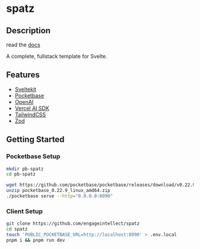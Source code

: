 # spatz

## Description

read the [docs](/docs/README.md)

A complete, fullstack template for Svelte.

## Features

- [Sveltekit](https://kit.svelte.dev/)
- [Pocketbase](https://pocketbase.io)
- [OpenAI](https://openai.com)
- [Vercel AI SDK](https://vercel.com/ai)
- [TailwindCSS](https://tailwindcss.com)
- [Zod](https://zod.dev)

## Getting Started

### Pocketbase Setup

```bash
mkdir pb-spatz
cd pb-spatz
```

```bash
wget https://github.com/pocketbase/pocketbase/releases/download/v0.22.9/pocketbase_0.22.9_linux_amd64.zip
unzip pocketbase_0.22.9_linux_amd64.zip
./pocketbase serve --http="0.0.0.0:8090"
```

### Client Setup

```bash
git clone https://github.com/engageintellect/spatz
cd spatz
touch 'PUBLIC_POCKETBASE_URL=http://localhost:8090' > .env.local
pnpm i && pnpm run dev
```
